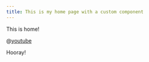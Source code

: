 ```yaml
---
title: This is my home page with a custom component
---
```


This is home!

@[youtube](video-id="0TYnoYl1JfY")

Hooray!
